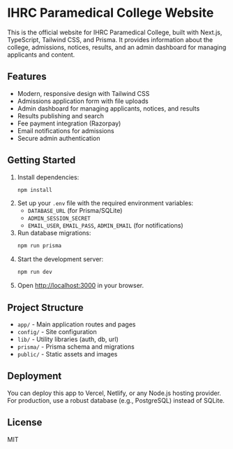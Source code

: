 
# IHRC Paramedical College Website

This is the official website for IHRC Paramedical College, built with Next.js, TypeScript, Tailwind CSS, and Prisma. It provides information about the college, admissions, notices, results, and an admin dashboard for managing applicants and content.

## Features

- Modern, responsive design with Tailwind CSS
- Admissions application form with file uploads
- Admin dashboard for managing applicants, notices, and results
- Results publishing and search
- Fee payment integration (Razorpay)
- Email notifications for admissions
- Secure admin authentication

## Getting Started

1. Install dependencies:
	```bash
	npm install
	```
2. Set up your `.env` file with the required environment variables:
	- `DATABASE_URL` (for Prisma/SQLite)
	- `ADMIN_SESSION_SECRET`
	- `EMAIL_USER`, `EMAIL_PASS`, `ADMIN_EMAIL` (for notifications)
3. Run database migrations:
	```bash
	npm run prisma
	```
4. Start the development server:
	```bash
	npm run dev
	```
5. Open [http://localhost:3000](http://localhost:3000) in your browser.

## Project Structure

- `app/` - Main application routes and pages
- `config/` - Site configuration
- `lib/` - Utility libraries (auth, db, url)
- `prisma/` - Prisma schema and migrations
- `public/` - Static assets and images

## Deployment

You can deploy this app to Vercel, Netlify, or any Node.js hosting provider. For production, use a robust database (e.g., PostgreSQL) instead of SQLite.

## License

MIT
